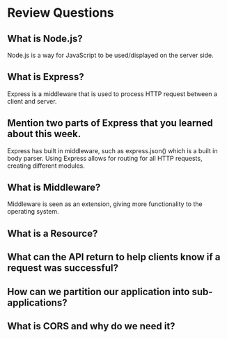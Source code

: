 # Review Questions

## What is Node.js?

Node.js is a way for JavaScript to be used/displayed on the server side.

## What is Express?

Express is a middleware that is used to process HTTP request between a client and server.

## Mention two parts of Express that you learned about this week.

Express has built in middleware, such as express.json() which is a built in body parser. Using Express allows for routing for all HTTP requests, creating different modules.

## What is Middleware?

Middleware is seen as an extension, giving more functionality to the operating system. 

## What is a Resource?

## What can the API return to help clients know if a request was successful?

## How can we partition our application into sub-applications?

## What is CORS and why do we need it?
